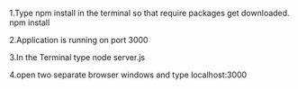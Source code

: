 1.Type npm install in the terminal so that require packages get downloaded.
	npm install

2.Application is running on port 3000

3.In the Terminal type node server.js

4.open two separate browser windows and type localhost:3000
